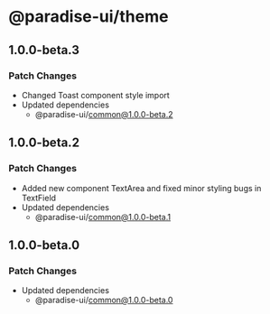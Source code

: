# @paradise-ui/theme

## 1.0.0-beta.3

### Patch Changes

- Changed Toast component style import
- Updated dependencies
  - @paradise-ui/common@1.0.0-beta.2

## 1.0.0-beta.2

### Patch Changes

- Added new component TextArea and fixed minor styling bugs in TextField
- Updated dependencies
  - @paradise-ui/common@1.0.0-beta.1

## 1.0.0-beta.0

### Patch Changes

- Updated dependencies
  - @paradise-ui/common@1.0.0-beta.0

